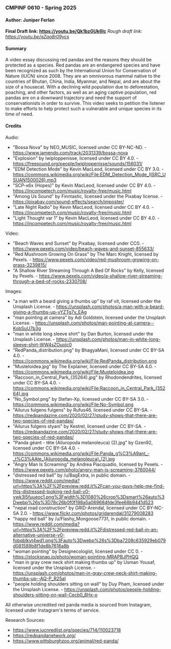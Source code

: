 ### CMPINF 0610 - Spring 2025
#### Author: Juniper Ferlan

**Final Draft link: https://youtu.be/Qk1bzGUk6Ic**
*Rough draft link: https://youtu.be/qZao8r09ycs*

#### Summary
A video essay discussing red pandas and the reasons they should be protected as a species. Red pandas are an endangered species and have been recognized as such by the International Union for Conservation of Nature (IUCN) since 2008. They are an omnivorous mammal native to the countries of Bhutan, China, India, Myanmar, and Nepal, and are about the size of a housecat. With a declining wild population due to deforestation, poaching, and other factors, as well as an aging captive population, red pandas are on a downward trajectory and need the support of conservationists in order to survive. This video seeks to petition the listener to make efforts to help protect such a vulnerable and unique species in its time of need.

#### Credits
Audio:
- "Bossa Nova" by NEO_MUSIC, licensed under CC BY-NC-ND. - https://www.jamendo.com/track/2031339/bossa-nova
- "Explosion" by Iwiploppenisse, licensed under CC BY 4.0. - https://freesound.org/people/Iwiploppenisse/sounds/156031/
- "EDM Detection Mode" by Kevin MacLeod, licensed under CC BY 3.0. - https://commons.wikimedia.org/wiki/File:EDM_Detection_Mode_(ISRC_USUAN1500026).mp3
- "SCP-x6x (Hopes)" by Kevin MacLeod, licensed under CC BY 4.0. - https://incompetech.com/music/royalty-free/music.html
- "Among Us Sound" by Finntastic, licensed under the Pixabay license. - https://pixabay.com/sound-effects/search/imposter/
- "Late Night Radio" by Kevin MacLeod, licensed under CC BY 4.0. - https://incompetech.com/music/royalty-free/music.html
- "Light Thought var 1" by Kevin MacLeod, licensed under CC BY 4.0. - https://incompetech.com/music/royalty-free/music.html

Video:
- "Beach Waves and Sunset" by Pixabay, licensed under CC0. - https://www.pexels.com/video/beach-waves-and-sunset-855633/
- "Red Mushroom Growing On Grass" by The Marc Knight, licensed by Pexels. - https://www.pexels.com/video/red-mushroom-growing-on-grass-3239815/
- "A Shallow River Streaming Through A Bed Of Rocks" by Kelly, licensed by Pexels. - https://www.pexels.com/video/a-shallow-river-streaming-through-a-bed-of-rocks-2330708/

Images:
- "a man with a beard giving a thumbs up" by raf vit, licensed under the Unsplash License. - https://unsplash.com/photos/a-man-with-a-beard-giving-a-thumbs-up-vYZTg7y_EAg
- "man pointing at camera" by Adi Goldstein, licensed under the Unsplash License. - https://unsplash.com/photos/man-pointing-at-camera--KobSuU7b3g
- "man in white long sleeve shirt" by Dan Burton, licensed under the Unsplash License. - https://unsplash.com/photos/man-in-white-long-sleeve-shirt-WW4sZOuolc0
- "RedPanda_distribution.png" by BhagyaMani, licensed under CC BY-SA 4.0. - https://commons.wikimedia.org/wiki/File:RedPanda_distribution.png
- "Musteloidea.jpg" by The Explainer, licensed under CC BY-SA 4.0. - https://commons.wikimedia.org/wiki/File:Musteloidea.jpg
- "Raccoon_in_Central_Park_(35264).jpg" by Rhodondendrites, licensed under CC BY-SA 4.0. - https://commons.wikimedia.org/wiki/File:Raccoon_in_Central_Park_(35264).jpg
- "No_Symbol.png" by Stefan-Xp, licensed under CC BY-SA 3.0. - https://commons.wikimedia.org/wiki/File:No-Symbol.png
- "Ailurus fulgens fulgens" by Rufus46, licensed under CC BY-SA. - https://redpandazine.com/2020/02/27/study-shows-that-there-are-two-species-of-red-pandas/
- "Ailurus fulgens styani" by Kestrel, licensed under CC BY-SA. - https://redpandazine.com/2020/02/27/study-shows-that-there-are-two-species-of-red-pandas/
- "Panda géant - tête (Ailuropoda melanoleuca) (2).jpg" by Gzen92, licensed under CC BY-SA 4.0. - https://commons.wikimedia.org/wiki/File:Panda_g%C3%A9ant_-_t%C3%AAte_(Ailuropoda_melanoleuca)_(2).jpg
- "Angry Man Is Screaming" by Andrea Piacquadio, licensed by Pexels. - https://www.pexels.com/photo/angry-man-is-screaming-3760044/
- "distressed red ball" by /u/BagExtra, in public domain. - https://www.reddit.com/media?url=https%3A%2F%2Fpreview.redd.it%2Fcan-you-guys-help-me-find-this-distressed-looking-red-ball-v0-ywk3l5fuueoc1.png%3Fwidth%3D1080%26crop%3Dsmart%26auto%3Dwebp%26s%3D78c26b0f0f198a5a069684fde3fee68b9441d523
- "nepal road construction" by GRID-Arendal, licensed under CC BY-NC-SA 2.0. - https://www.flickr.com/photos/gridarendal/31279008283
- "happy red ball" by /u/Flashy_Mongoose7731, in public domain. - https://www.reddit.com/media?url=https%3A%2F%2Fpreview.redd.it%2Fdistressed-red-ball-in-an-alternative-universe-v0-fobqblkyt4wd1.png%3Fauto%3Dwebp%26s%3Dba7208c635929eb079d081589b8f1de8b7618a8b
- "woman pointing" by Designecologist, licensed under CC 0. - https://stocksnap.io/photo/woman-pointing-MRAPBJPHQQ
- "man in gray crew neck shirt making thumbs up" by Usman Yousaf, licensed under the Unsplash License. - https://unsplash.com/photos/man-in-gray-crew-neck-shirt-making-thumbs-up--AQ-P_R25aI
- "people holding shoulders sitting on wall" by Duy Pham, licensed under the Unsplash License. - https://unsplash.com/photos/people-holding-shoulders-sitting-on-wall-Cecb0_8Hx-o

All otherwise uncredited red panda media is sourced from Instagram, licensed under Instagram's terms of service.

Research Sources:
- https://www.iucnredlist.org/species/714/110023718
- https://redpandanetwork.org/
- https://www.pittsburghzoo.org/animal/red-panda/